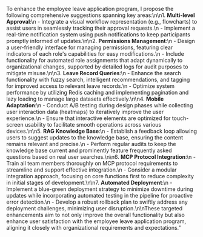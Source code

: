 To enhance the employee leave application program, I propose the following comprehensive suggestions spanning key areas:\n\n1. **Multi-level Approval**:\n   - Integrate a visual workflow representation (e.g., flowcharts) to assist users in seamlessly tracking their approval requests.\n   - Implement a real-time notification system using push notifications to keep participants promptly informed of updates.\n\n2. **Permissions Management**:\n   - Design a user-friendly interface for managing permissions, featuring clear indicators of each role's capabilities for easy modifications.\n   - Include functionality for automated role assignments that adapt dynamically to organizational changes, supported by detailed logs for audit purposes to mitigate misuse.\n\n3. **Leave Record Queries**:\n   - Enhance the search functionality with fuzzy search, intelligent recommendations, and tagging for improved access to relevant leave records.\n   - Optimize system performance by utilizing Redis caching and implementing pagination and lazy loading to manage large datasets effectively.\n\n4. **Mobile Adaptation**:\n   - Conduct A/B testing during design phases while collecting user interaction data (heatmaps) to iteratively improve the user experience.\n   - Ensure that interactive elements are optimized for touch-screen usability to facilitate smooth operations across various devices.\n\n5. **RAG Knowledge Base**:\n   - Establish a feedback loop allowing users to suggest updates to the knowledge base, ensuring the content remains relevant and precise.\n   - Perform regular audits to keep the knowledge base current and prominently feature frequently asked questions based on real user searches.\n\n6. **MCP Protocol Integration**:\n   - Train all team members thoroughly on MCP protocol requirements to streamline and support effective integration.\n   - Consider a modular integration approach, focusing on core functions first to reduce complexity in initial stages of development.\n\n7. **Automated Deployment**:\n   - Implement a blue-green deployment strategy to minimize downtime during updates while incorporating automated testing in the pipeline for proactive error detection.\n   - Develop a robust rollback plan to swiftly address any deployment challenges, minimizing user disruption.\n\nThese targeted enhancements aim to not only improve the overall functionality but also enhance user satisfaction with the employee leave application program, aligning it closely with organizational requirements and expectations."
